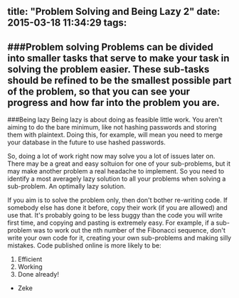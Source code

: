 title: "Problem Solving and Being Lazy 2"
date: 2015-03-18 11:34:29
tags:
---

###Problem solving
Problems can be divided into smaller tasks that serve to make your task in solving the problem easier. These sub-tasks should be refined to be the smallest possible part of the problem, so that you can see your progress and how far into the problem you are.
---

###Being lazy
Being lazy is about doing as feasible little work. You aren't aiming to do the bare minimum, like not hashing passwords and storing them with plaintext. Doing this, for example, will mean you need to merge your database in the future to use hashed passwords.

So, doing a lot of work right now may solve you a lot of issues later on. There may be a great and easy soltuion for one of your sub-problems, but it may make another problem a real headache to implement. So you need to identify a most averagely lazy solution to all your problems when solving a sub-problem. An optimally lazy solution.

If you aim is to solve the problem only, then don't bother re-writing code. If somebody else has done it before, copy their work (if you are allowed) and use that. It's probably going to be less buggy than the code you will write first time, and copying and pasting is extremely easy. For example, if a sub-problem was to work out the nth number of the Fibonacci sequence, don't write your own code for it, creating your own sub-problems and making silly mistakes. Code published online is more likely to be:
1. Efficient
2. Working
3. Done already!

- Zeke
